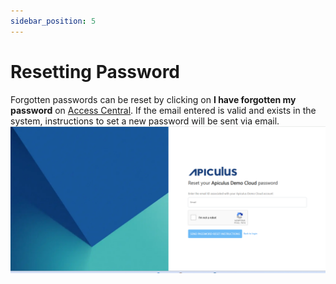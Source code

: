 ```yaml
---
sidebar_position: 5
---
```

# Resetting Password

Forgotten passwords can be reset by clicking on **I have forgotten my password** on [Access Central](AccessCentral). If the email entered is valid and exists in the system, instructions to set a new password will be sent via email.
![Resetting Password](ResettingPassword.png)





